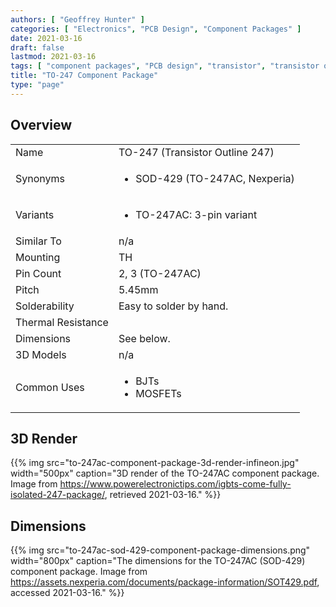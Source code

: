 ```yaml
---
authors: [ "Geoffrey Hunter" ]
categories: [ "Electronics", "PCB Design", "Component Packages" ]
date: 2021-03-16
draft: false
lastmod: 2021-03-16
tags: [ "component packages", "PCB design", "transistor", "transistor outline", "TO-247", "TO-247AC", "SOD-429" ]
title: "TO-247 Component Package"
type: "page"
---
```


## Overview

<table>
  <tbody>
    <tr>
      <td>Name</td>
      <td>TO-247 (Transistor Outline 247)</td>
    </tr>
    <tr>
      <td>Synonyms</td>
      <td>
        <ul>
          <li>SOD-429 (TO-247AC, Nexperia)</li>
        </ul>
      </td>
    </tr>
    <tr>
      <td>Variants</td>
      <td>
        <ul>
          <li>TO-247AC: 3-pin variant</li>
        </ul>
      </td>
    </tr>
    <tr>
      <td>Similar To</td>
      <td>n/a
    </td>
    </tr>
    <tr>
      <td>Mounting</td>
      <td>TH
    </td>
    </tr>
    <tr>
      <td>Pin Count</td>
      <td>2, 3 (TO-247AC)</td>
    </tr>
    <tr>
      <td>Pitch</td>
      <td>5.45mm</td>
    </tr>
    <tr>
      <td>Solderability</td>
      <td>Easy to solder by hand.</td>
    </tr>
    <tr>
      <td>Thermal Resistance</td>
      <td>
        <ul>
        </ul>
      </td>
    </tr>
    <tr>
      <td>Dimensions</td>
      <td>See below.</td>
    </tr>
    <tr>
      <td>3D Models</td>
      <td>n/a</td>
    </tr>
    <tr>
      <td>Common Uses</td>
      <td>
        <ul>
          <li>BJTs</li>
          <li>MOSFETs</li>
        </ul>
      </td>
    </tr>
  </tbody>
</table>

## 3D Render

{{% img src="to-247ac-component-package-3d-render-infineon.jpg" width="500px" caption="3D render of the TO-247AC component package. Image from https://www.powerelectronictips.com/igbts-come-fully-isolated-247-package/, retrieved 2021-03-16." %}}

## Dimensions

{{% img src="to-247ac-sod-429-component-package-dimensions.png" width="800px" caption="The dimensions for the TO-247AC (SOD-429) component package. Image from <https://assets.nexperia.com/documents/package-information/SOT429.pdf>, accessed 2021-03-16." %}}
